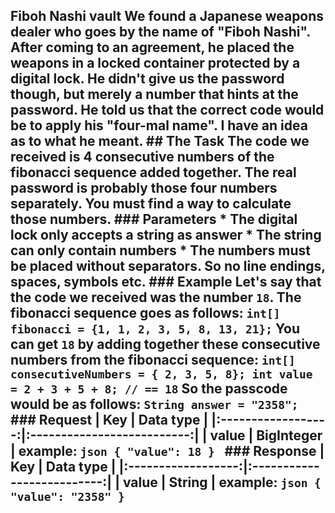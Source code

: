 ## Fiboh Nashi vault We found a Japanese weapons dealer who goes by the name of "Fiboh Nashi". After coming to an agreement, he placed the weapons in a locked container protected by a digital lock. He didn't give us the password though, but merely a number that hints at the password. He told us that the correct code would be to apply his "four-mal name". I have an idea as to what he meant. ## The Task The code we received is 4 consecutive numbers of the fibonacci sequence added together. The real password is probably those four numbers separately. You must find a way to calculate those numbers. ### Parameters * The digital lock only accepts a string as answer * The string can only contain numbers * The numbers must be placed without separators. So no line endings, spaces, symbols etc. ### Example Let's say that the code we received was the number `18`. The fibonacci sequence goes as follows: ```` int[] fibonacci = {1, 1, 2, 3, 5, 8, 13, 21}; ```` You can get `18` by adding together these consecutive numbers from the fibonacci sequence: ``` int[] consecutiveNumbers = { 2, 3, 5, 8}; int value = 2 + 3 + 5 + 8; // == 18 ``` So the passcode would be as follows: ```` String answer = "2358"; ```` ### Request | Key | Data type | |:------------------:|:--------------------------:| | value | BigInteger | example: ```json { "value": 18 } ``` ### Response | Key | Data type | |:------------------:|:--------------------------:| | value | String | example: ```json { "value": "2358" } ```